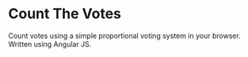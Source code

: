 # Count The Votes
Count votes using a simple proportional voting system in your browser. Written using Angular JS.
